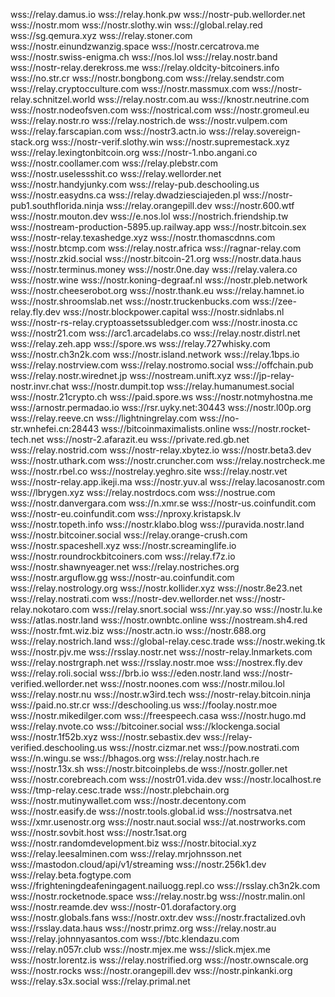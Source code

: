 
wss://relay.damus.io
wss://relay.honk.pw
wss://nostr-pub.wellorder.net
wss://nostr.mom
wss://nostr.slothy.win
wss://global.relay.red
wss://sg.qemura.xyz
wss://relay.stoner.com
wss://nostr.einundzwanzig.space
wss://nostr.cercatrova.me
wss://nostr.swiss-enigma.ch
wss://nos.lol
wss://relay.nostr.band
wss://nostr-relay.derekross.me
wss://relay.oldcity-bitcoiners.info
wss://no.str.cr
wss://nostr.bongbong.com
wss://relay.sendstr.com
wss://relay.cryptocculture.com
wss://nostr.massmux.com
wss://nostr-relay.schnitzel.world
wss://relay.nostr.com.au
wss://knostr.neutrine.com
wss://nostr.nodeofsven.com
wss://nostrical.com
wss://nostr.gromeul.eu
wss://relay.nostr.ro
wss://relay.nostrich.de
wss://nostr.vulpem.com
wss://relay.farscapian.com
wss://nostr3.actn.io
wss://relay.sovereign-stack.org
wss://nostr-verif.slothy.win
wss://nostr.supremestack.xyz
wss://relay.lexingtonbitcoin.org
wss://nostr-1.nbo.angani.co
wss://nostr.coollamer.com
wss://relay.plebstr.com
wss://nostr.uselessshit.co
wss://relay.wellorder.net
wss://nostr.handyjunky.com
wss://relay-pub.deschooling.us
wss://nostr.easydns.ca
wss://relay.dwadziesciajeden.pl
wss://nostr-pub1.southflorida.ninja
wss://relay.orangepill.dev
wss://nostr.600.wtf
wss://nostr.mouton.dev
wss://e.nos.lol
wss://nostrich.friendship.tw
wss://nostream-production-5895.up.railway.app
wss://nostr.bitcoin.sex
wss://nostr-relay.texashedge.xyz
wss://nostr.thomascdnns.com
wss://nostr.btcmp.com
wss://relay.nostr.africa
wss://ragnar-relay.com
wss://nostr.zkid.social
wss://nostr.bitcoin-21.org
wss://nostr.data.haus
wss://nostr.terminus.money
wss://nostr.0ne.day
wss://relay.valera.co
wss://nostr.wine
wss://nostr.koning-degraaf.nl
wss://nostr.pleb.network
wss://nostr.cheeserobot.org
wss://nostr.thank.eu
wss://relay.hamnet.io
wss://nostr.shroomslab.net
wss://nostr.truckenbucks.com
wss://zee-relay.fly.dev
wss://nostr.blockpower.capital
wss://nostr.sidnlabs.nl
wss://nostr-rs-relay.cryptoassetssubledger.com
wss://nostr.inosta.cc
wss://nostr21.com
wss://arc1.arcadelabs.co
wss://relay.nostr.distrl.net
wss://relay.zeh.app
wss://spore.ws
wss://relay.727whisky.com
wss://nostr.ch3n2k.com
wss://nostr.island.network
wss://relay.1bps.io
wss://relay.nostrview.com
wss://relay.nostromo.social
wss://offchain.pub
wss://relay.nostr.wirednet.jp
wss://nostream.unift.xyz
wss://jp-relay-nostr.invr.chat
wss://nostr.dumpit.top
wss://relay.humanumest.social
wss://nostr.21crypto.ch
wss://paid.spore.ws
wss://nostr.notmyhostna.me
wss://arnostr.permadao.io
wss://rsr.uyky.net:30443
wss://nostr.l00p.org
wss://relay.reeve.cn
wss://lightningrelay.com
wss://no-str.wnhefei.cn:28443
wss://bitcoinmaximalists.online
wss://nostr.rocket-tech.net
wss://nostr-2.afarazit.eu
wss://private.red.gb.net
wss://relay.nostrid.com
wss://nostr-relay.xbytez.io
wss://nostr.beta3.dev
wss://nostr.uthark.com
wss://nostr.cruncher.com
wss://relay.nostrcheck.me
wss://nostr.rbel.co
wss://nostrelay.yeghro.site
wss://relay.nostr.vet
wss://nostr-relay.app.ikeji.ma
wss://nostr.yuv.al
wss://relay.lacosanostr.com
wss://lbrygen.xyz
wss://relay.nostrdocs.com
wss://nostrue.com
wss://nostr.danvergara.com
wss://n.xmr.se
wss://nostr-us.coinfundit.com
wss://nostr-eu.coinfundit.com
wss://nproxy.kristapsk.lv
wss://nostr.topeth.info
wss://nostr.klabo.blog
wss://puravida.nostr.land
wss://nostr.bitcoiner.social
wss://relay.orange-crush.com
wss://nostr.spaceshell.xyz
wss://nostr.screaminglife.io
wss://nostr.roundrockbitcoiners.com
wss://relay.f7z.io
wss://nostr.shawnyeager.net
wss://relay.nostriches.org
wss://nostr.arguflow.gg
wss://nostr-au.coinfundit.com
wss://relay.nostrology.org
wss://nostr.kollider.xyz
wss://nostr.8e23.net
wss://relay.nostrati.com
wss://nostr-dev.wellorder.net
wss://nostr-relay.nokotaro.com
wss://relay.snort.social
wss://nr.yay.so
wss://nostr.lu.ke
wss://atlas.nostr.land
wss://nostr.ownbtc.online
wss://nostream.sh4.red
wss://nostr.fmt.wiz.biz
wss://nostr.actn.io
wss://nostr.688.org
wss://relay.nostrich.land
wss://global-relay.cesc.trade
wss://nostr.weking.tk
wss://nostr.pjv.me
wss://rsslay.nostr.net
wss://nostr-relay.lnmarkets.com
wss://relay.nostrgraph.net
wss://rsslay.nostr.moe
wss://nostrex.fly.dev
wss://relay.roli.social
wss://brb.io
wss://eden.nostr.land
wss://nostr-verified.wellorder.net
wss://nostr.noones.com
wss://nostr.milou.lol
wss://relay.nostr.nu
wss://nostr.w3ird.tech
wss://nostr-relay.bitcoin.ninja
wss://paid.no.str.cr
wss://deschooling.us
wss://foolay.nostr.moe
wss://nostr.mikedilger.com
wss://freespeech.casa
wss://nostr.hugo.md
wss://relay.nvote.co
wss://bitcoiner.social
wss://klockenga.social
wss://nostr.1f52b.xyz
wss://nostr.sebastix.dev
wss://relay-verified.deschooling.us
wss://nostr.cizmar.net
wss://pow.nostrati.com
wss://n.wingu.se
wss://bhagos.org
wss://relay.nostr.hach.re
wss://nostr.13x.sh
wss://nostr.bitcoinplebs.de
wss://nostr.goller.net
wss://nostr.corebreach.com
wss://nostr01.vida.dev
wss://nostr.localhost.re
wss://tmp-relay.cesc.trade
wss://nostr.plebchain.org
wss://nostr.mutinywallet.com
wss://nostr.decentony.com
wss://nostr.easify.de
wss://nostr.tools.global.id
wss://nostrsatva.net
wss://xmr.usenostr.org
wss://nostr.naut.social
wss://at.nostrworks.com
wss://nostr.sovbit.host
wss://nostr.1sat.org
wss://nostr.randomdevelopment.biz
wss://nostr.bitocial.xyz
wss://relay.leesalminen.com
wss://relay.mrjohnsson.net
wss://mastodon.cloud/api/v1/streaming
wss://nostr.256k1.dev
wss://relay.beta.fogtype.com
wss://frighteningdeafeningagent.nailuogg.repl.co
wss://rsslay.ch3n2k.com
wss://nostr.rocketnode.space
wss://relay.nostr.bg
wss://nostr.malin.onl
wss://nostr.reamde.dev
wss://nostr-01.dorafactory.org
wss://nostr.globals.fans
wss://nostr.oxtr.dev
wss://nostr.fractalized.ovh
wss://rsslay.data.haus
wss://nostr.primz.org
wss://relay.nostr.au
wss://relay.johnnyasantos.com
wss://btc.klendazu.com
wss://relay.n057r.club
wss://nostr.mjex.me
wss://slick.mjex.me
wss://nostr.lorentz.is
wss://relay.nostrified.org
wss://nostr.ownscale.org
wss://nostr.rocks
wss://nostr.orangepill.dev
wss://nostr.pinkanki.org
wss://relay.s3x.social
wss://relay.primal.net
